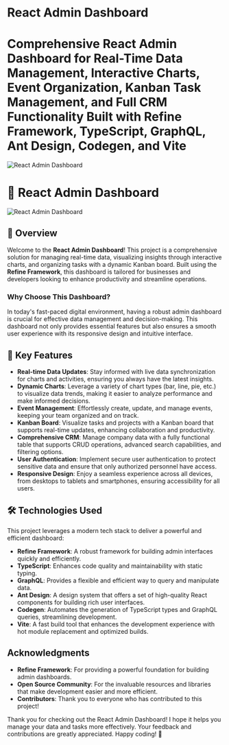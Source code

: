 # React Admin Dashboard

# Comprehensive React Admin Dashboard for Real-Time Data Management, Interactive Charts, Event Organization, Kanban Task Management, and Full CRM Functionality Built with Refine Framework, TypeScript, GraphQL, Ant Design, Codegen, and Vite

![React Admin Dashboard](https://via.placeholder.com/800x200.png?text=React+Admin+Dashboard) <!-- Replace with your project image -->

# 🌟 React Admin Dashboard

![React Admin Dashboard](https://via.placeholder.com/800x200.png?text=React+Admin+Dashboard) <!-- Replace with your project image -->

## 🚀 Overview

Welcome to the **React Admin Dashboard**! This project is a comprehensive solution for managing real-time data, visualizing insights through interactive charts, and organizing tasks with a dynamic Kanban board. Built using the **Refine Framework**, this dashboard is tailored for businesses and developers looking to enhance productivity and streamline operations.

### Why Choose This Dashboard?

In today's fast-paced digital environment, having a robust admin dashboard is crucial for effective data management and decision-making. This dashboard not only provides essential features but also ensures a smooth user experience with its responsive design and intuitive interface.

## 🌟 Key Features

- **Real-time Data Updates**: Stay informed with live data synchronization for charts and activities, ensuring you always have the latest insights.
- **Dynamic Charts**: Leverage a variety of chart types (bar, line, pie, etc.) to visualize data trends, making it easier to analyze performance and make informed decisions.
- **Event Management**: Effortlessly create, update, and manage events, keeping your team organized and on track.
- **Kanban Board**: Visualize tasks and projects with a Kanban board that supports real-time updates, enhancing collaboration and productivity.
- **Comprehensive CRM**: Manage company data with a fully functional table that supports CRUD operations, advanced search capabilities, and filtering options.
- **User Authentication**: Implement secure user authentication to protect sensitive data and ensure that only authorized personnel have access.
- **Responsive Design**: Enjoy a seamless experience across all devices, from desktops to tablets and smartphones, ensuring accessibility for all users.

## 🛠 Technologies Used

This project leverages a modern tech stack to deliver a powerful and efficient dashboard:

- **Refine Framework**: A robust framework for building admin interfaces quickly and efficiently.
- **TypeScript**: Enhances code quality and maintainability with static typing.
- **GraphQL**: Provides a flexible and efficient way to query and manipulate data.
- **Ant Design**: A design system that offers a set of high-quality React components for building rich user interfaces.
- **Codegen**: Automates the generation of TypeScript types and GraphQL queries, streamlining development.
- **Vite**: A fast build tool that enhances the development experience with hot module replacement and optimized builds.

## Acknowledgments

- **Refine Framework**: For providing a powerful foundation for building admin dashboards.
- **Open Source Community**: For the invaluable resources and libraries that make development easier and more efficient.
- **Contributors**: Thank you to everyone who has contributed to this project!

Thank you for checking out the React Admin Dashboard! I hope it helps you manage your data and tasks more effectively. Your feedback and contributions are greatly appreciated. Happy coding! 🎉
